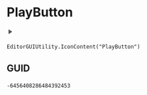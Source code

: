 # PlayButton
![](/img/PlayButton.png)

``` CSharp
EditorGUIUtility.IconContent("PlayButton")
```
## GUID
```
-6456408286484392453
```

